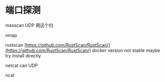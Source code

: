 # 端口探测

masscan UDP 用这个扫

nmap

rustscan [https://github.com/RustScan/RustScan/](https://github.com/RustScan/RustScan/)   docker version not stable maybe try install directly

netcat   can UDP

ncat
